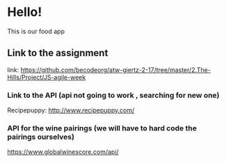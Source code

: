 # Hello! 

This is our food app

## Link to the assignment
link: https://github.com/becodeorg/atw-giertz-2-17/tree/master/2.The-Hills/Project/JS-agile-week

### Link to the API  (api not going to work , searching for new one)
Recipepuppy: http://www.recipepuppy.com/


### API for the wine pairings (we will have to hard code the pairings ourselves)
https://www.globalwinescore.com/api/
